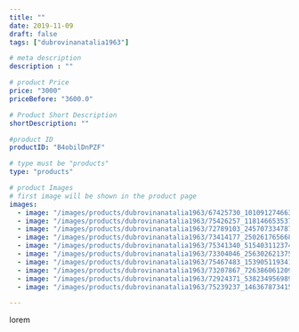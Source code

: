 ```yaml
---
title: ""
date: 2019-11-09
draft: false
tags: ["dubrovinanatalia1963"]

# meta description
description : ""

# product Price
price: "3000"
priceBefore: "3600.0"

# Product Short Description
shortDescription: ""

#product ID
productID: "B4obilDnPZF"

# type must be "products"
type: "products"

# product Images
# first image will be shown in the product page
images:
  - image: "/images/products/dubrovinanatalia1963/67425730_101091274663674_5012864483926992357_n.jpg"
  - image: "/images/products/dubrovinanatalia1963/75426257_1181466535375586_900078053641550855_n.jpg"
  - image: "/images/products/dubrovinanatalia1963/72789103_2457073347873678_3552480502945293366_n.jpg"
  - image: "/images/products/dubrovinanatalia1963/73414177_2502617656687918_2813626479640213944_n.jpg"
  - image: "/images/products/dubrovinanatalia1963/75341340_515403112374502_6825351862450489676_n.jpg"
  - image: "/images/products/dubrovinanatalia1963/73304046_2563026213751292_1173425070981178367_n.jpg"
  - image: "/images/products/dubrovinanatalia1963/75467483_153905119341430_6630478782238265851_n.jpg"
  - image: "/images/products/dubrovinanatalia1963/73207867_726386061209318_451344633949784014_n.jpg"
  - image: "/images/products/dubrovinanatalia1963/72924371_538234956989176_1569004240212294765_n.jpg"
  - image: "/images/products/dubrovinanatalia1963/75239237_146367873415870_661844329062370130_n.jpg"

---
```

lorem
